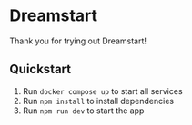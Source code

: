 # Dreamstart

Thank you for trying out Dreamstart!

## Quickstart

1. Run `docker compose up` to start all services
1. Run `npm install` to install dependencies
1. Run `npm run dev` to start the app
